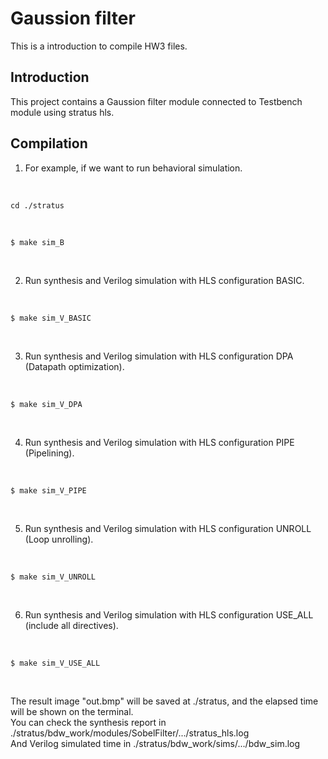# Gaussion filter

This is a introduction to compile HW3 files. <br>

## Introduction
This project contains a Gaussion filter module connected to Testbench module using stratus hls. <br>

## Compilation
1. For example, if we want to run behavioral simulation.
<br>

    cd ./stratus
<br>

    $ make sim_B
<br>

2. Run synthesis and Verilog simulation with HLS configuration BASIC.
<br>

    $ make sim_V_BASIC
<br>

3. Run synthesis and Verilog simulation with HLS configuration DPA (Datapath optimization).
<br>

    $ make sim_V_DPA
<br>

4. Run synthesis and Verilog simulation with HLS configuration PIPE (Pipelining).
<br>

    $ make sim_V_PIPE
<br>

5. Run synthesis and Verilog simulation with HLS configuration UNROLL (Loop unrolling).
<br>

    $ make sim_V_UNROLL
<br>

6. Run synthesis and Verilog simulation with HLS configuration USE_ALL (include all directives).
<br>

    $ make sim_V_USE_ALL
<br>

The result image "out.bmp" will be saved at ./stratus, and the elapsed time will be shown on the terminal. <br>
You can check the synthesis report in ./stratus/bdw_work/modules/SobelFilter/.../stratus_hls.log <br>
And Verilog simulated time in ./stratus/bdw_work/sims/.../bdw_sim.log

